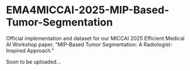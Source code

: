 # EMA4MICCAI-2025-MIP-Based-Tumor-Segmentation
Official implementation and dataset for our MICCAI 2025 Efficient Medical AI Workshop paper, "MIP-Based Tumor Segmentation: A Radiologist-Inspired Approach."

Soon to be uploaded...
